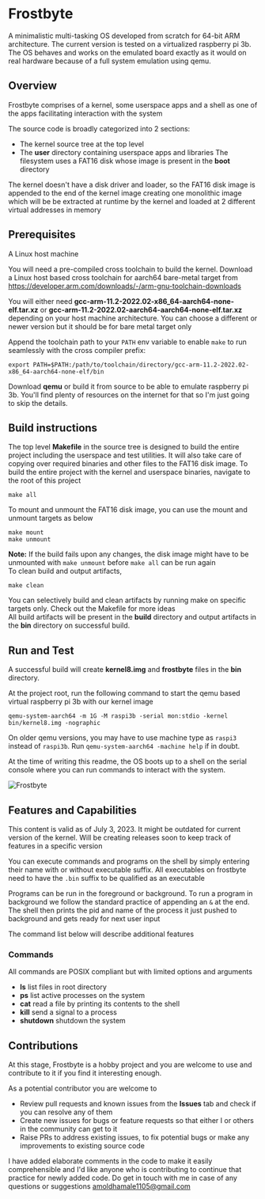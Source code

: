 # Frostbyte
A minimalistic multi-tasking OS developed from scratch for 64-bit ARM architecture. The current version is tested on a virtualized raspberry pi 3b. The OS behaves and works on the emulated board exactly as it would on real hardware because of a full system emulation using qemu.  

## Overview
Frostbyte comprises of a kernel, some userspace apps and a shell as one of the apps facilitating interaction with the system  

The source code is broadly categorized into 2 sections:  
- The kernel source tree at the top level
- The **user** directory containing userspace apps and libraries
The filesystem uses a FAT16 disk whose image is present in the **boot** directory  

The kernel doesn't have a disk driver and loader, so the FAT16 disk image is appended to the end of the kernel image creating one monolithic image which will be be extracted at runtime by the kernel and loaded at 2 different virtual addresses in memory  

## Prerequisites
A Linux host machine  

You will need a pre-compiled cross toolchain to build the kernel. Download a Linux host based cross toolchain for aarch64 bare-metal target from https://developer.arm.com/downloads/-/arm-gnu-toolchain-downloads  

You will either need **gcc-arm-11.2-2022.02-x86_64-aarch64-none-elf.tar.xz** or **gcc-arm-11.2-2022.02-aarch64-aarch64-none-elf.tar.xz** depending on your host machine architecture. You can choose a different or newer version but it should be for bare metal target only  

Append the toolchain path to your `PATH` env variable to enable `make` to run seamlessly with the cross compiler prefix:
```
export PATH=$PATH:/path/to/toolchain/directory/gcc-arm-11.2-2022.02-x86_64-aarch64-none-elf/bin
```

Download **qemu** or build it from source to be able to emulate raspberry pi 3b. You'll find plenty of resources on the internet for that so I'm just going to skip the details.

## Build instructions
The top level **Makefile** in the source tree is designed to build the entire project including the userspace and test utilities. It will also take care of copying over required binaries and other files to the FAT16 disk image. 
To build the entire project with the kernel and userspace binaries, navigate to the root of this project
```
make all
```
To mount and unmount the FAT16 disk image, you can use the mount and unmount targets as below
```
make mount
make unmount
```
**Note:** If the build fails upon any changes, the disk image might have to be unmounted with `make unmount` before `make all` can be run again  
To clean build and output artifacts,
```
make clean
```
You can selectively build and clean artifacts by running make on specific targets only. Check out the Makefile for more ideas  
All build artifacts will be present in the **build** directory and output artifacts in the **bin** directory on successful build.

## Run and Test
A successful build will create **kernel8.img** and **frostbyte** files in the **bin** directory.  

At the project root, run the following command to start the qemu based virtual raspberry pi 3b with our kernel image
```
qemu-system-aarch64 -m 1G -M raspi3b -serial mon:stdio -kernel bin/kernel8.img -nographic
```
On older qemu versions, you may have to use machine type as `raspi3` instead of `raspi3b`. Run `qemu-system-aarch64 -machine help` if in doubt.  

At the time of writing this readme, the OS boots up to a shell on the serial console where you can run commands to interact with the system.  

![Frostbyte](https://github.com/amoldhamale1105/frostbyte/assets/78597991/4a01b30d-7c95-4639-9cf4-cc98d943de5e)

## Features and Capabilities
This content is valid as of July 3, 2023. It might be outdated for current version of the kernel. Will be creating releases soon to keep track of features in a specific version  

You can execute commands and programs on the shell by simply entering their name with or without executable suffix. All executables on frostbyte need to have the `.bin` suffix to be qualified as an executable  

Programs can be run in the foreground or background. To run a program in background we follow the standard practice of appending an `&` at the end. The shell then prints the pid and name of the process it just pushed to background and gets ready for next user input  

The command list below will describe additional features  

### Commands
All commands are POSIX compliant but with limited options and arguments  
- **ls**        list files in root directory
- **ps**        list active processes on the system
- **cat**       read a file by printing its contents to the shell  
- **kill**      send a signal to a process
- **shutdown**  shutdown the system

## Contributions
At this stage, Frostbyte is a hobby project and you are welcome to use and contribute to it if you find it interesting enough.

As a potential contributor you are welcome to 
- Review pull requests and known issues from the **Issues** tab and check if you can resolve any of them
- Create new issues for bugs or feature requests so that either I or others in the community can get to it 
- Raise PRs to address existing issues, to fix potential bugs or make any improvements to existing source code

I have added elaborate comments in the code to make it easily comprehensible and I'd like anyone who is contributing to continue that practice for newly added code. Do get in touch with me in case of any questions or suggestions amoldhamale1105@gmail.com
